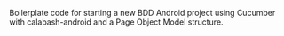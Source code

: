 Boilerplate code for starting a new BDD Android project using Cucumber with
calabash-android and a Page Object Model structure.
